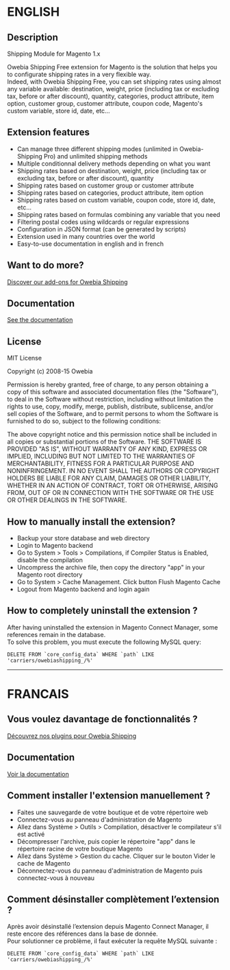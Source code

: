 # ENGLISH

## Description

Shipping Module for Magento 1.x

Owebia Shipping Free extension for Magento is the solution that helps you to configurate shipping rates in a very flexible way.  
Indeed, with Owebia Shipping Free, you can set shipping rates using almost any variable available: destination, weight, price (including tax or excluding tax, before or after discount), quantity, categories, product attribute, item option, customer group, customer attribute, coupon code, Magento's custom variable, store id, date, etc…

## Extension features
- Can manage three different shipping modes (unlimited in Owebia-Shipping Pro) and unlimited shipping methods
- Multiple conditionnal delivery methods depending on what you want
- Shipping rates based on destination, weight, price (including tax or excluding tax, before or after discount), quantity
- Shipping rates based on customer group or customer attribute
- Shipping rates based on categories, product attribute, item option
- Shipping rates based on custom variable, coupon code, store id, date, etc…
- Shipping rates based on formulas combining any variable that you need
- Filtering postal codes using wildcards or regular expressions
- Configuration in JSON format (can be generated by scripts)
- Extension used in many countries over the world
- Easy-to-use documentation in english and in french

## Want to do more?

[Discover our add-ons for Owebia Shipping](https://en.store.owebia.com/)

## Documentation

[See the documentation](http://www.owebia.com/os2/en/doc)

## License

MIT License

Copyright (c) 2008-15 Owebia

Permission is hereby granted, free of charge, to any person obtaining a copy of this software and associated documentation files (the "Software"),
to deal in the Software without restriction, including without limitation the rights to use, copy, modify, merge, publish, distribute, sublicense,
and/or sell copies of the Software, and to permit persons to whom the Software is furnished to do so, subject to the following conditions:

The above copyright notice and this permission notice shall be included in all copies or substantial portions of the Software.
THE SOFTWARE IS PROVIDED "AS IS", WITHOUT WARRANTY OF ANY KIND, EXPRESS OR IMPLIED, INCLUDING BUT NOT LIMITED TO THE WARRANTIES OF MERCHANTABILITY,
FITNESS FOR A PARTICULAR PURPOSE AND NONINFRINGEMENT. IN NO EVENT SHALL THE AUTHORS OR COPYRIGHT HOLDERS BE LIABLE FOR ANY CLAIM, DAMAGES OR OTHER
LIABILITY, WHETHER IN AN ACTION OF CONTRACT, TORT OR OTHERWISE, ARISING FROM, OUT OF OR IN CONNECTION WITH THE SOFTWARE OR THE USE OR OTHER DEALINGS
IN THE SOFTWARE.

## How to manually install the extension?

- Backup your store database and web directory
- Login to Magento backend
- Go to System > Tools > Compilations, if Compiler Status is Enabled, disable the compilation
- Uncompress the archive file, then copy the directory "app" in your Magento root directory
- Go to System > Cache Management. Click button Flush Magento Cache
- Logout from Magento backend and login again

## How to completely uninstall the extension ?
After having uninstalled the extension in Magento Connect Manager, some references remain in the database.  
To solve this problem, you must execute the following MySQL query:

    DELETE FROM `core_config_data` WHERE `path` LIKE 'carriers/owebiashipping_/%'

--------------------------

# FRANCAIS

## Vous voulez davantage de fonctionnalités ?

[Découvrez nos plugins pour Owebia Shipping](https://fr.store.owebia.com/)

## Documentation

[Voir la documentation](http://www.owebia.com/os2/fr/doc)

## Comment installer l'extension manuellement ?

- Faites une sauvegarde de votre boutique et de votre répertoire web
- Connectez-vous au panneau d'administration de Magento
- Allez dans Système > Outils > Compilation, désactiver le compilateur s'il est activé
- Décompresser l'archive, puis copier le répertoire "app" dans le répertoire racine de votre boutique Magento
- Allez dans Système > Gestion du cache. Cliquer sur le bouton Vider le cache de Magento
- Déconnectez-vous du panneau d'administration de Magento puis connectez-vous à nouveau

## Comment désinstaller complètement l’extension ?
Après avoir désinstallé l’extension depuis Magento Connect Manager, il reste encore des références dans la base de donnée.  
Pour solutionner ce problème, il faut exécuter la requête MySQL suivante :

    DELETE FROM `core_config_data` WHERE `path` LIKE 'carriers/owebiashipping_/%'
